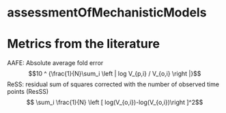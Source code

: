 # assessmentOfMechanisticModels


# Metrics from the literature 
AAFE: Absolute average fold error 
$$10 ^ {\frac{1}{N}\sum_i \left | log V_{p,i} / V_{o,i} \right |}$$
ReSS: residual sum of squares corrected with the number of observed time points (ResSS)
$$ \sum_i \frac{1}{N} \left [ log(V_{o,i})-log(V_{o,i})\right ]^2$$